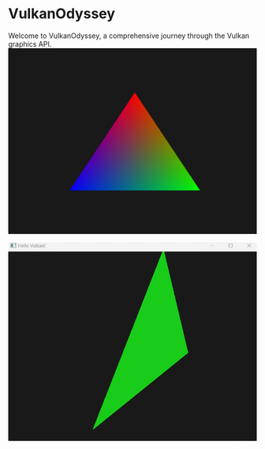 # VulkanOdyssey

Welcome to VulkanOdyssey, a comprehensive journey through the Vulkan graphics API.
![01 Draw a triangle](assets/triangle.png)

![2d旋转动画](assets/push_constant.gif)
